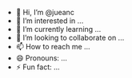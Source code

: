 - 👋 Hi, I’m @jueanc
- 👀 I’m interested in ...
- 🌱 I’m currently learning ...
- 💞️ I’m looking to collaborate on ...
- 📫 How to reach me ...
- 😄 Pronouns: ...
- ⚡ Fun fact: ...

<!---
jueanc/jueanc is a ✨ special ✨ repository because its `README.md` (this file) appears on your GitHub profile.
You can click the Preview link to take a look at your changes.
--->

